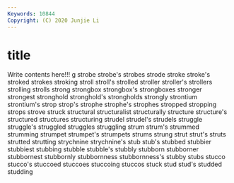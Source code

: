 ```yaml
---
Keywords: 10844
Copyright: (C) 2020 Junjie Li
---
```


# title

Write contents here!!!
g
strobe 
strobe's 
strobes 
strode 
stroke 
stroke's 
stroked 
strokes 
stroking 
stroll
stroll's 
strolled 
stroller 
stroller's 
strollers 
strolling 
strolls 
strong 
strongbox 
strongbox's
strongboxes 
stronger 
strongest 
stronghold 
stronghold's 
strongholds 
strongly 
strontium 
strontium's 
strop
strop's 
strophe 
strophe's 
strophes 
stropped 
stropping 
strops 
strove 
struck 
structural
structuralist 
structurally 
structure 
structure's 
structured 
structures 
structuring 
strudel 
strudel's 
strudels
struggle 
struggle's 
struggled 
struggles 
struggling 
strum 
strum's 
strummed 
strumming 
strumpet
strumpet's 
strumpets 
strums 
strung 
strut 
strut's 
struts 
strutted 
strutting 
strychnine
strychnine's 
stub 
stub's 
stubbed 
stubbier 
stubbiest 
stubbing 
stubble 
stubble's 
stubbly
stubborn 
stubborner 
stubbornest 
stubbornly 
stubbornness 
stubbornness's 
stubby 
stubs 
stucco 
stucco's
stuccoed 
stuccoes 
stuccoing 
stuccos 
stuck 
stud 
stud's 
studded 
studding 
